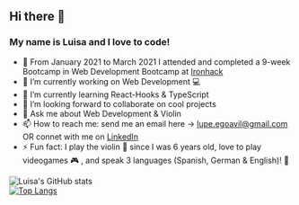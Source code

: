 ## Hi there 👋

### My name is Luisa and I love to code! 

- 🚀 From January 2021 to March 2021 I attended and completed a 9-week Bootcamp in Web Development Bootcamp at [Ironhack](https://www.ironhack.com/en)
- 🔭 I’m currently working on Web Development 💻
- 🌱 I’m currently learning React-Hooks & TypeScript
- 👯 I’m looking forward to collaborate on cool projects
- 💬 Ask me about Web Development & Violin
- 📫 How to reach me: send me an email here -> lupe.egoavil@gmail.com OR connet with me on [LinkedIn](https://www.linkedin.com/in/luisa-egoavil/)
- ⚡ Fun fact: I play the violin 🎻 since I was 6 years old, love to play videogames 🎮 , and speak 3 languages (Spanish, German & English)! 🙂

![Luisa's GitHub stats](https://github-readme-stats.vercel.app/api?username=LuisaEgoavil&theme=onedark&show_icons=true&line_height=24&hide_border=true)<br>
[![Top Langs](https://github-readme-stats.vercel.app/api/top-langs/?username=LuisaEgoavil&theme=onedark&hide=shell&hide_title=true&layout=compact&hide_border=true)](https://github.com/LuisaEgoavil/github-readme-stats)
